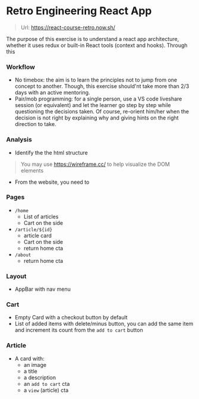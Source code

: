 # Retro Engineering React App

> Url: https://react-course-retro.now.sh/

The purpose of this exercise is to understand a react app architecture, whether it uses redux or built-in React tools (context and hooks).
Through this

### Workflow

- No timebox: the aim is to learn the principles not to jump from one concept to another. Though, this exercise should'nt take more than 2/3 days with an active mentoring.
- Pair/mob programming: for a single person, use a VS code liveshare session (or equivalent) and let the learner go step by step while questioning the decisions taken. Of course, re-orient him/her when the decision is not right by explaining why and giving hints on the right direction to take.


### Analysis

- Identify the the html structure
> You may use https://wireframe.cc/ to help visualize the DOM elements

- From the website, you need to 

### Pages

- `/home`
  - List of articles
  - Cart on the side
- `/article/${id}`
  - article card
  - Cart on the side
  - return home cta
- `/about`
  - return home cta

### Layout

- AppBar with nav menu

### Cart

- Empty Card with a checkout button by default
- List of added items with delete/minus button, you can add the same item and increment its count from the `add to cart` button


### Article

- A card with:
  - an image
  - a title
  - a description
  - an `add to cart` cta
  - a `view` (article) cta



